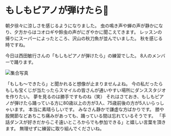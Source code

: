 # もしもピアノが弾けたら🎹

朝夕徐々に涼しさを感じるようになりました。
虫の鳴き声や蝉の声が静かになり、夕方からはコオロギや鈴虫の声がにぎやかに聞こえてきます。
レッスンの帰りにスーパーによったところ、沢山の秋刀魚が並んでいました。
秋を感じる時ですね。

今日は西田敏行さんの「もしもピアノが弾けたら」の練習でした。
8人のメンバーで踊ります。

![集合写真](https://storage.googleapis.com/smile-blog/2024-09-07/0DC5492D-9D27-4AC4-8650-80833883539A.png)

「もしも〜できたら」と聞かれると想像が止まりませんよね。
今の私だったらもしも宝くじが当たったらスマイルの皆さんが通いやすい場所にダンススタジオを作りたい。
夢を見るのは勝手ですものね（笑）
それはさておき、もしもピアノが弾けたら踊っている方に80歳以上の方が3人、75歳前後の方が5人いらっしゃいます。
本当に素晴らしいです。
みなさん静かで謙虚な方ばかりです。
膝や股関節などあちこち痛みがあっても、踊っている間は忘れているそうです。
「手話ダンスが好きだからこそ遠いところからでも参加できる」と嬉しい言葉を頂きます。
無理せずに練習に取り組んでくださいね。
